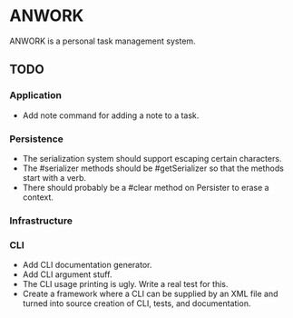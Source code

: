 # ANWORK

ANWORK is a personal task management system.

## TODO

### Application
- Add note command for adding a note to a task.

### Persistence
- The serialization system should support escaping certain characters.
- The #serializer methods should be #getSerializer so that the methods start with
  a verb.
- There should probably be a #clear method on Persister to erase a context.

### Infrastructure

### CLI
- Add CLI documentation generator.
- Add CLI argument stuff.
- The CLI usage printing is ugly. Write a real test for this.
- Create a framework where a CLI can be supplied by an XML file and turned into
  source creation of CLI, tests, and documentation.
